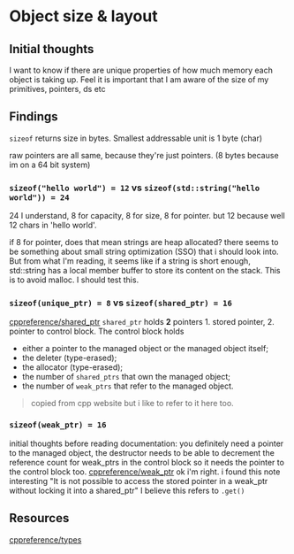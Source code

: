 # Object size & layout

## Initial thoughts

I want to know if there are unique properties of how much memory each object is
taking up. Feel it is important that I am aware of the size of my primitives,
pointers, ds etc

## Findings
`sizeof` returns size in bytes. 
Smallest addressable unit is 1 byte (char)

raw pointers are all same, because they're just pointers. (8 bytes because im on
a 64 bit system)

### `sizeof("hello world") = 12` vs `sizeof(std::string("hello world")) = 24`
24 I understand, 8 for capacity, 8 for size, 8 for pointer. but 12 because well 
12 chars in 'hello world'. 

if 8 for pointer, does that mean strings are heap allocated? there seems to be
something about small string optimization (SSO) that i should look into. But
from what I'm reading, it seems like if a string is short enough, std::string
has a local member buffer to store its content on the stack. This is to avoid
malloc. I should test this.


### `sizeof(unique_ptr) = 8` vs `sizeof(shared_ptr) = 16` 
[cppreference/shared_ptr](https://en.cppreference.com/w/cpp/memory/shared_ptr.html)
`shared_ptr` holds **2** pointers 1. stored pointer, 2. pointer to control
block. The control block holds 
* either a pointer to the managed object or the managed object itself;
* the deleter (type-erased);
* the allocator (type-erased);
* the number of `shared_ptrs` that own the managed object;
* the number of `weak_ptrs` that refer to the managed object.
> copied from cpp website but i like to refer to it here too.

### `sizeof(weak_ptr) = 16` 
initial thoughts before reading documentation: you definitely need a pointer to
the managed object, the destructor needs to be able to decrement the reference
count for weak_ptrs in the control block so it needs the pointer to the control
block too.
[cppreference/weak_ptr](https://en.cppreference.com/w/cpp/memory/weak_ptr.html)
ok i'm right. i found this note interesting "It is not possible to access the 
stored pointer in a weak_ptr without locking it into a shared_ptr" I believe
this refers to `.get()`


## Resources

[cppreference/types](https://en.cppreference.com/w/cpp/language/types.html)
